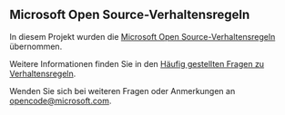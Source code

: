 ## <a name="microsoft-open-source-code-of-conduct"></a>Microsoft Open Source-Verhaltensregeln

In diesem Projekt wurden die [Microsoft Open Source-Verhaltensregeln](https://opensource.microsoft.com/codeofconduct/) übernommen.

Weitere Informationen finden Sie in den [Häufig gestellten Fragen zu Verhaltensregeln](https://opensource.microsoft.com/codeofconduct/faq/). 

Wenden Sie sich bei weiteren Fragen oder Anmerkungen an [opencode@microsoft.com](mailto:opencode@microsoft.com). 

